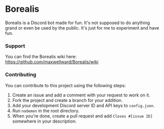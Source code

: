 # Borealis
 
Borealis is a Discord bot made for fun. It's not supposed to do anything grand or even be used by the public. It's just for me to experiment and have fun.

### Support

You can find the Borealis wiki here: https://github.com/maxwellward/Borealis/wiki

### Contributing

You can contribute to this project using the following steps:

1. Create an issue and add a comment with your request to work on it.
1. Fork the project and create a branch for your addition.
2. Add your development Discord server ID and API keys to `config.json`.
2. Run `nodemon` in the root directory.
3. When you're done, create a pull request and add `Closes #[issue ID]` somewhere in your description.